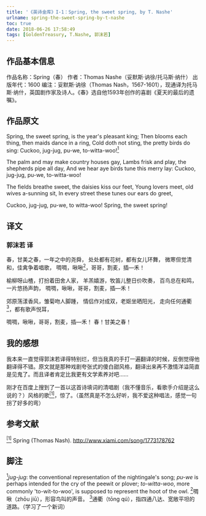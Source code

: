 ```yaml
---
title: '《英诗金库》I-1：Spring, the sweet spring, by T. Nashe'
urlname: spring-the-sweet-spring-by-t-nashe
toc: true
date: 2018-06-26 17:58:49
tags: [GoldenTreasury, T.Nashe, 郭沫若]
---
```


## 作品基本信息

作品名称：Spring（春）
作者：Thomas Nashe（妥默斯·讷徐/托马斯·纳什）
出版年代：1600
编注：妥默斯·讷徐（Thomas Nash，1567-1601），现通译为托马斯·纳什，英国剧作家及诗人。《春》选自他1593年创作的喜剧《夏天的最后的遗嘱》。

## 作品原文

Spring, the sweet spring, is the year's pleasant king;
Then blooms each thing, then maids dance in a ring,
Cold doth not sting, the pretty birds do sing:
Cuckoo, jug-jug, pu-we, to-witta-woo!<a href="#note1" id="note1ref"><sup>1</sup></a>

The palm and may make country houses gay,
Lambs frisk and play, the shepherds pipe all day,
And we hear aye birds tune this merry lay:
Cuckoo, jug-jug, pu-we, to-witta-woo!

The fields breathe sweet, the daisies kiss our feet,
Young lovers meet, old wives a-sunning sit,
In every street these tunes our ears do greet,

Cuckoo, jug-jug, pu-we, to witta-woo!
Spring, the sweet spring!

## 译文
### 郭沫若 译
春，甘美之春，一年之中的尧舜，
处处都有花树，都有女儿环舞，
微寒但觉清和，佳禽争着唱歌，
啁啁，啾啾<a href="#note2" id="note2ref"><sup>2</sup></a>，哥哥，割麦，插—禾！

榆柳呀山楂，打扮着田舍人家，
羊羔嬉游，牧笛儿整日价吹奏，
百鸟总在和鸣，一片悠扬声韵，
啁啁，啾啾，哥哥，割麦，插—禾！

郊原荡漾香风，雏菊吻人脚踵，
情侣作对成双，老妪坐晒阳光，
走向任何通衢<a href="#note3" id="note3ref"><sup>3</sup></a>，都有歌声悦耳，

啁啁，啾啾，哥哥，割麦，插—禾！
春！甘美之春！


## 我的感想

我本来一直觉得郭沫若译得特别烂，但当我真的手打一遍翻译的时候，反倒觉得他翻译得不错。原文就是那种戏剧夸张式的傻白甜风格，翻译出来再不激情洋溢简直是见鬼了。而且译者肯定比我更有文学素养对吧……

刚才在百度上搜到了一首以这首诗填词的清唱剧（我不懂音乐，看歌手介绍是这么说的？）风格的歌<a href="#bib1" id="bib1ref"><sup>[1]</sup></a>，惊了。（虽然真是不怎么好听，我不爱这种唱法，感觉一句拐了好多的弯）


## 参考文献
<a id="bib1" href="#bib1ref"><sup>[1]</sup></a> Spring (Thomas Nash). <http://www.xiami.com/song/1773178762>

## 脚注
<a id="note1" href="#note1ref"><sup>1</sup></a>*jug-jug*: the conventional representation of the nightingale's song; *pu-we* is perhaps intended for the cry of the peewit or plover; *to-witta-woo*, more commonly 'to-wit-to-woo', is supposed to represent the hoot of the owl.
<a id="note2" href="#note2ref"><sup>2</sup></a>啁啾（zhōu jiū），形容鸟叫的声音。
<a id="note3" href="#note3ref"><sup>3</sup></a>通衢（tōng qú），指四通八达、宽敞平坦的道路。（学习了一个新词）
